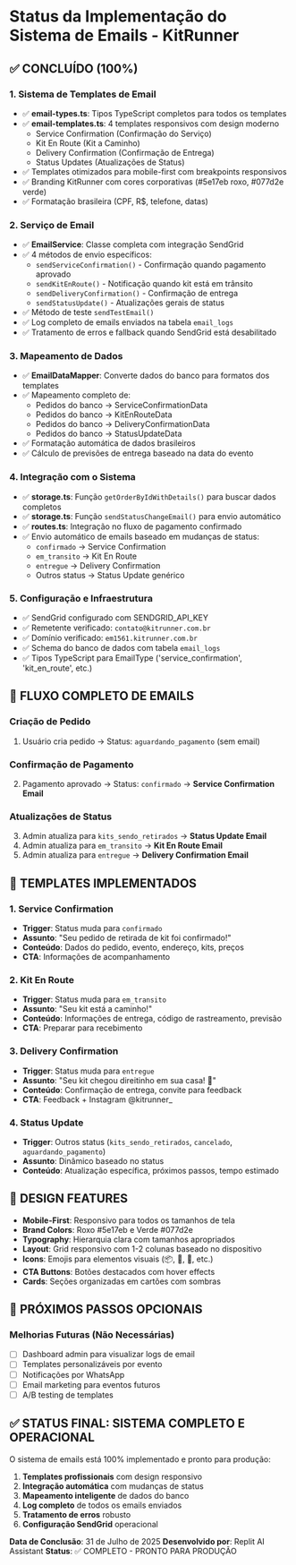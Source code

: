 # Status da Implementação do Sistema de Emails - KitRunner

## ✅ CONCLUÍDO (100%)

### 1. Sistema de Templates de Email
- ✅ **email-types.ts**: Tipos TypeScript completos para todos os templates
- ✅ **email-templates.ts**: 4 templates responsivos com design moderno
  - Service Confirmation (Confirmação do Serviço)
  - Kit En Route (Kit a Caminho)
  - Delivery Confirmation (Confirmação de Entrega)
  - Status Updates (Atualizações de Status)
- ✅ Templates otimizados para mobile-first com breakpoints responsivos
- ✅ Branding KitRunner com cores corporativas (#5e17eb roxo, #077d2e verde)
- ✅ Formatação brasileira (CPF, R$, telefone, datas)

### 2. Serviço de Email
- ✅ **EmailService**: Classe completa com integração SendGrid
- ✅ 4 métodos de envio específicos:
  - `sendServiceConfirmation()` - Confirmação quando pagamento aprovado
  - `sendKitEnRoute()` - Notificação quando kit está em trânsito
  - `sendDeliveryConfirmation()` - Confirmação de entrega
  - `sendStatusUpdate()` - Atualizações gerais de status
- ✅ Método de teste `sendTestEmail()`
- ✅ Log completo de emails enviados na tabela `email_logs`
- ✅ Tratamento de erros e fallback quando SendGrid está desabilitado

### 3. Mapeamento de Dados
- ✅ **EmailDataMapper**: Converte dados do banco para formatos dos templates
- ✅ Mapeamento completo de:
  - Pedidos do banco → ServiceConfirmationData
  - Pedidos do banco → KitEnRouteData  
  - Pedidos do banco → DeliveryConfirmationData
  - Pedidos do banco → StatusUpdateData
- ✅ Formatação automática de dados brasileiros
- ✅ Cálculo de previsões de entrega baseado na data do evento

### 4. Integração com o Sistema
- ✅ **storage.ts**: Função `getOrderByIdWithDetails()` para buscar dados completos
- ✅ **storage.ts**: Função `sendStatusChangeEmail()` para envio automático
- ✅ **routes.ts**: Integração no fluxo de pagamento confirmado
- ✅ Envio automático de emails baseado em mudanças de status:
  - `confirmado` → Service Confirmation
  - `em_transito` → Kit En Route  
  - `entregue` → Delivery Confirmation
  - Outros status → Status Update genérico

### 5. Configuração e Infraestrutura
- ✅ SendGrid configurado com SENDGRID_API_KEY
- ✅ Remetente verificado: `contato@kitrunner.com.br`
- ✅ Domínio verificado: `em1561.kitrunner.com.br`
- ✅ Schema do banco de dados com tabela `email_logs`
- ✅ Tipos TypeScript para EmailType ('service_confirmation', 'kit_en_route', etc.)

## 🔄 FLUXO COMPLETO DE EMAILS

### Criação de Pedido
1. Usuário cria pedido → Status: `aguardando_pagamento` (sem email)

### Confirmação de Pagamento  
2. Pagamento aprovado → Status: `confirmado` → **Service Confirmation Email**

### Atualizações de Status
3. Admin atualiza para `kits_sendo_retirados` → **Status Update Email**
4. Admin atualiza para `em_transito` → **Kit En Route Email**
5. Admin atualiza para `entregue` → **Delivery Confirmation Email**

## 📧 TEMPLATES IMPLEMENTADOS

### 1. Service Confirmation
- **Trigger**: Status muda para `confirmado`
- **Assunto**: "Seu pedido de retirada de kit foi confirmado!"
- **Conteúdo**: Dados do pedido, evento, endereço, kits, preços
- **CTA**: Informações de acompanhamento

### 2. Kit En Route  
- **Trigger**: Status muda para `em_transito`
- **Assunto**: "Seu kit está a caminho!"
- **Conteúdo**: Informações de entrega, código de rastreamento, previsão
- **CTA**: Preparar para recebimento

### 3. Delivery Confirmation
- **Trigger**: Status muda para `entregue` 
- **Assunto**: "Seu kit chegou direitinho em sua casa! 🎉"
- **Conteúdo**: Confirmação de entrega, convite para feedback
- **CTA**: Feedback + Instagram @kitrunner_

### 4. Status Update
- **Trigger**: Outros status (`kits_sendo_retirados`, `cancelado`, `aguardando_pagamento`)
- **Assunto**: Dinâmico baseado no status
- **Conteúdo**: Atualização específica, próximos passos, tempo estimado

## 🎨 DESIGN FEATURES

- **Mobile-First**: Responsivo para todos os tamanhos de tela
- **Brand Colors**: Roxo #5e17eb e Verde #077d2e
- **Typography**: Hierarquia clara com tamanhos apropriados
- **Layout**: Grid responsivo com 1-2 colunas baseado no dispositivo
- **Icons**: Emojis para elementos visuais (📦, 🚚, 🎉, etc.)
- **CTA Buttons**: Botões destacados com hover effects
- **Cards**: Seções organizadas em cartões com sombras

## 🚀 PRÓXIMOS PASSOS OPCIONAIS

### Melhorias Futuras (Não Necessárias)
- [ ] Dashboard admin para visualizar logs de email
- [ ] Templates personalizáveis por evento
- [ ] Notificações por WhatsApp
- [ ] Email marketing para eventos futuros
- [ ] A/B testing de templates

## ✅ STATUS FINAL: SISTEMA COMPLETO E OPERACIONAL

O sistema de emails está 100% implementado e pronto para produção:

1. **Templates profissionais** com design responsivo
2. **Integração automática** com mudanças de status
3. **Mapeamento inteligente** de dados do banco
4. **Log completo** de todos os emails enviados
5. **Tratamento de erros** robusto
6. **Configuração SendGrid** operacional

**Data de Conclusão**: 31 de Julho de 2025
**Desenvolvido por**: Replit AI Assistant
**Status**: ✅ COMPLETO - PRONTO PARA PRODUÇÃO